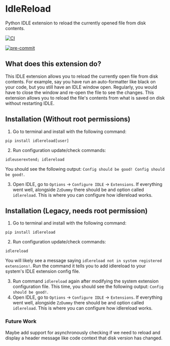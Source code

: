 # IdleReload
Python IDLE extension to reload the currently opened file from disk contents.

[![CI](https://github.com/CoolCat467/idlereload/actions/workflows/ci.yml/badge.svg?branch=main)](https://github.com/CoolCat467/idlereload/actions/workflows/ci.yml)
<!-- BADGIE TIME -->

[![pre-commit](https://img.shields.io/badge/pre--commit-enabled-brightgreen?logo=pre-commit)](https://github.com/pre-commit/pre-commit)

<!-- END BADGIE TIME -->

## What does this extension do?
This IDLE extension allows you to reload the currently open file from disk
contents. For example, say you have run an auto-formatter like black on
your code, but you still have an IDLE window open. Regularly, you would
have to close the window and re-open the file to see the changes. This
extension allows you to reload the file's contents from what is saved
on disk without restarting IDLE.

## Installation (Without root permissions)
1) Go to terminal and install with the following command:
```console
pip install idlereload[user]
```

2) Run configuration update/check commands:
```console
idleuserextend; idlereload
```

You should see the following output:
`Config should be good! Config should be good!`.

3) Open IDLE, go to `Options` -> `Configure IDLE` -> `Extensions`.
If everything went well, alongside `ZzDummy` there should be and
option called `idlereload`. This is where you can configure how
idlereload works.

## Installation (Legacy, needs root permission)
1) Go to terminal and install with the following command:
```console
pip install idlereload
```

2) Run configuration update/check commands:
```console
idlereload
```

You will likely see a message saying
`idlereload not in system registered extensions!`. Run the command
it tells you to add idlereload to your system's IDLE extension config file.

3) Run command `idlereload` again after modifying the system extension
configuration file. This time, you should see the following output:
`Config should be good!`.
4) Open IDLE, go to `Options` -> `Configure IDLE` -> `Extensions`.
If everything went well, alongside `ZzDummy` there should be and
option called `idlereload`. This is where you can configure how
idlereload works.


### Future Work
Maybe add support for asynchronously checking if we need to reload and
display a header message like code context that disk version has changed.
